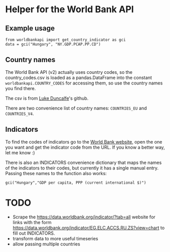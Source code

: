 # Helper for the World Bank API


## Example usage

```
from worldbankapi import get_country_indicator as gci
data = gci("Hungary", "NY.GDP.PCAP.PP.CD")
```

## Country names

The World Bank API (v2) actually uses country codes, so the country_codes.csv is loaded as
a pandas.DataFrame into the constant `worldbankapi.COUNTRY_CODES` for accessing them, so use the country names you find there.

The csv is from [Luke Duncalfe](https://raw.githubusercontent.com/lukes/ISO-3166-Countries-with-Regional-Codes/master/all/all.csv)'s github.

There are two convenience list of country names: `COUNTRIES_EU` and
`COUNTRIES_V4`.

## Indicators

To find the codes of indicators go to the [World Bank
website](https://data.worldbank.org/indicator/?tab=all), open the one you want
and get the indicator code from the URL. If you know a better way, let me know
:)

There is also an INDICATORS convenience dictionary that maps the names of the
indicators to their codes, but currently it has a single manual entry. Passing
these names to the function also works:

```
gci("Hungary","GDP per capita, PPP (current international $)")
```

# TODO

- Scrape the https://data.worldbank.org/indicator/?tab=all website for links with
the form https://data.worldbank.org/indicator/EG.ELC.ACCS.RU.ZS?view=chart to
fill out INDICATORS.
- transform data to more useful timeseries
- allow passing multiple countries
